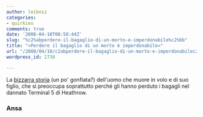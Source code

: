 ```yaml
---
author: leibniz
categories:
- quirkies
comments: true
date: '2008-04-10T08:58:44Z'
slug: "%c2%abperdere-il-bagaglio-di-un-morto-e-imperdonabile%c2%bb"
title: "«Perdere il bagaglio di un morto è imperdonabile»"
url: "/2008/04/10/c2abperdere-il-bagaglio-di-un-morto-e-imperdonabilec2bb/"
wordpress_id: 2738

---
```

La [bizzarra storia](https://www.ansa.it/opencms/export/site/notizie/rubriche/daassociare/visualizza_new.html_45810959.html) (un po' gonfiata?) dell'uomo che muore in volo e di suo figlio, che si preoccupa soprattutto perché gli hanno perduto i bagagli nel dannato Terminal 5 di Heathrow.


### Ansa
